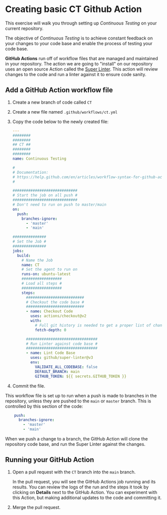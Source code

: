 # Creating basic CT Github Action

This exercise will walk you through setting up *Continuous Testing* on your current repository.

The objective of *Continuous Testing* is to achieve constant feedback on your changes to your code base and enable the process of testing your code base.

**GitHub Actions** run off of workflow files that are managed and maintained in your repository. The action we are going to "install" on our repository uses an open source Action called the [Super Linter](https://github.com/github/super-linter). This action will review changes to the code and run a linter against it to ensure code sanity.

## Add a GitHub Action workflow file

1. Create a new branch of code called `CT`
1. Create a new file named `.github/workflows/ct.yml`
1. Copy the code below to the newly created file:
    ```yaml
    ---
    ########
    ########
    ## CT ##
    ########
    ########
    name: Continuous Testing

    #
    # Documentation:
    # https://help.github.com/en/articles/workflow-syntax-for-github-actions
    #

    #############################
    # Start the job on all push #
    #############################
    # Don't need to run on push to master/main
    on:
      push:
        branches-ignore:
          - 'master'
          - 'main'

    ###############
    # Set the Job #
    ###############
    jobs:
      build:
        # Name the Job
        name: CT
        # Set the agent to run on
        runs-on: ubuntu-latest
        ##################
        # Load all steps #
        ##################
        steps:
          ##########################
          # Checkout the code base #
          ##########################
          - name: Checkout Code
            uses: actions/checkout@v2
            with:
              # Full git history is needed to get a proper list of changed files within `super-linter`
              fetch-depth: 0

          ################################
          # Run Linter against code base #
          ################################
          - name: Lint Code Base
            uses: github/super-linter@v3
            env:
              VALIDATE_ALL_CODEBASE: false
              DEFAULT_BRANCH: main
              GITHUB_TOKEN: ${{ secrets.GITHUB_TOKEN }}
    ```

1. Commit the file.

This workflow file is set up to run when a push is made to branches in the repository, unless they are pushed to the `main` or `master` branch. This is controlled by this section of the code:

```yaml
    push:
      branches-ignore:
        - 'master'
        - 'main'
```

When we push a change to a branch, the GitHub Action will clone the repository code base, and run the Super Linter against the changes.

## Running your GitHub Action

1. Open a pull request with the `CT` branch into the `main` branch.

    In the pull request, you will see the GitHub Actions job running and its results. You can review the logs of the run and the steps it took by clicking on **Details** next to the GitHub Action. You can experiment with this Action, but making additional updates to the code and committing it.

1. Merge the pull request.
